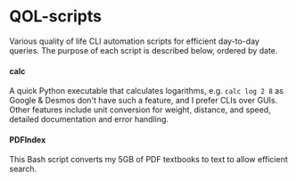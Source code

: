 # QOL-scripts
Various quality of life CLI automation scripts for efficient day-to-day queries. The purpose of each script is described below, ordered by date.

#### calc
A quick Python executable that calculates logarithms, e.g. `calc log 2 8` as Google & Desmos don't have such a feature, and I prefer CLIs over GUIs. Other features include unit conversion for weight, distance, and speed, detailed documentation and error handling.

#### PDFIndex
This Bash script converts my 5GB of PDF textbooks to text to allow efficient search.

